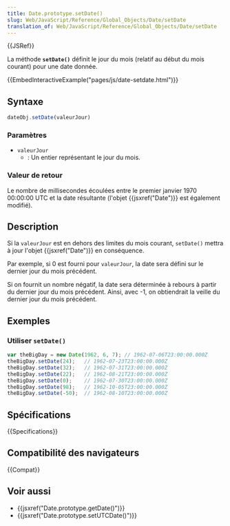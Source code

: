 ```yaml
---
title: Date.prototype.setDate()
slug: Web/JavaScript/Reference/Global_Objects/Date/setDate
translation_of: Web/JavaScript/Reference/Global_Objects/Date/setDate
---
```


{{JSRef}}

La méthode **`setDate()`** définit le jour du mois (relatif au début du mois courant) pour une date donnée.

{{EmbedInteractiveExample("pages/js/date-setdate.html")}}

## Syntaxe

```js
dateObj.setDate(valeurJour)
```

### Paramètres

- `valeurJour`
  - : Un entier représentant le jour du mois.

### Valeur de retour

Le nombre de millisecondes écoulées entre le premier janvier 1970 00:00:00 UTC et la date résultante (l'objet {{jsxref("Date")}} est également modifié).

## Description

Si la `valeurJour` est en dehors des limites du mois courant, `setDate()` mettra à jour l'objet {{jsxref("Date")}} en conséquence.

Par exemple, si 0 est fourni pour `valeurJour`, la date sera défini sur le dernier jour du mois précédent.

Si on fournit un nombre négatif, la date sera déterminée à rebours à partir du dernier jour du mois précédent. Ainsi, avec -1, on obtiendrait la veille du dernier jour du mois précédent.

## Exemples

### Utiliser `setDate()`

```js
var theBigDay = new Date(1962, 6, 7); // 1962-07-06T23:00:00.000Z
theBigDay.setDate(24);   // 1962-07-23T23:00:00.000Z
theBigDay.setDate(32);   // 1962-07-31T23:00:00.000Z
theBigDay.setDate(22);   // 1962-08-21T23:00:00.000Z
theBigDay.setDate(0);    // 1962-07-30T23:00:00.000Z
theBigDay.setDate(98);   // 1962-10-05T23:00:00.000Z
theBigDay.setDate(-50);  // 1962-08-10T23:00:00.000Z
```

## Spécifications

{{Specifications}}

## Compatibilité des navigateurs

{{Compat}}

## Voir aussi

- {{jsxref("Date.prototype.getDate()")}}
- {{jsxref("Date.prototype.setUTCDate()")}}
